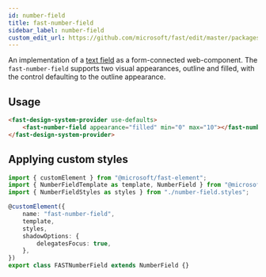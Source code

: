 ```yaml
---
id: number-field
title: fast-number-field
sidebar_label: number-field
custom_edit_url: https://github.com/microsoft/fast/edit/master/packages/web-components/fast-foundation/src/number-field/README.md
---
```


An implementation of a [text field](https://developer.mozilla.org/en-US/docs/Web/HTML/Element/Input/text) as a form-connected web-component. The `fast-number-field` supports two visual appearances, outline and filled, with the control defaulting to the outline appearance.

## Usage

```html live
<fast-design-system-provider use-defaults>
    <fast-number-field appearance="filled" min="0" max="10"></fast-number-field>
</fast-design-system-provider>
```

## Applying custom styles

```ts
import { customElement } from "@microsoft/fast-element";
import { NumberFieldTemplate as template, NumberField } from "@microsoft/fast-foundation";
import { NumberFieldStyles as styles } from "./number-field.styles";

@customElement({
    name: "fast-number-field",
    template,
    styles,
    shadowOptions: {
        delegatesFocus: true,
    },
})
export class FASTNumberField extends NumberField {}
```